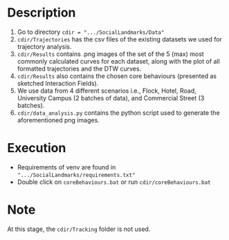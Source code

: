 
# Description
1. Go to directory `cdir = ".../SocialLandmarks/Data"`
2. `cdir/Trajectories` has the csv files of the existing datasets we used for trajectory analysis.
3. `cdir/Results` contains .png images of the set of the 5 (max) most commonly calculated curves for each dataset, along with the plot of all formatted trajectories and the DTW curves.
4.  `cdir/Results`  also contains the chosen core behaviours (presented as sketched Interaction Fields).
5. We use data from 4 different scenarios i.e., Flock, Hotel, Road, University Campus (2 batches of data), and Commercial Street (3 batches). 
6. `cdir/data_analysis.py` contains the python script used to generate the aforementioned png images.

# Execution
- Requirements of venv are found in `".../SocialLandmarks/requirements.txt"`
- Double click on `coreBehaviours.bat` or run `cdir/coreBehaviours.bat`

# Note
At this stage, the `cdir/Tracking` folder is not used.
